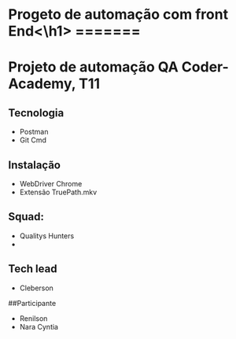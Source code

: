 <h1>Progeto de automação com front End<\h1>
=======


# Projeto de automação QA Coder-Academy, T11

## Tecnologia
- Postman
- Git Cmd
  
## Instalação
- WebDriver Chrome
- Extensão TruePath.mkv 

## Squad:
- Qualitys Hunters
- 
## Tech lead
- Cleberson

##Participante
- Renilson
- Nara Cyntia
  
